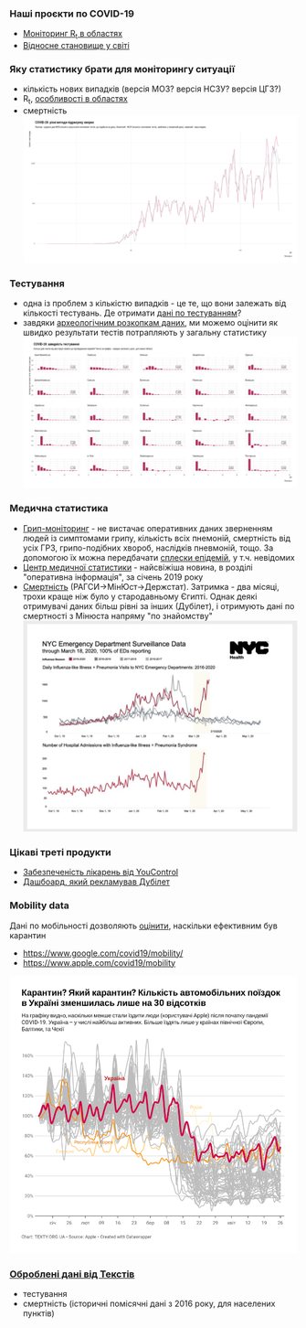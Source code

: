 

### Наші проєкти по COVID-19
- [Моніторинг R<sub>t</sub> в областях](https://texty.org.ua/projects/101219/epidemiya-covid-19-v-oblastyah/)
- [Відносне становище у світі](https://texty.org.ua/d/2020/covid-19/)



### Яку статистику брати для моніторингу ситуації
- кількість нових випадків (версія МОЗ? версія НСЗУ? версія ЦГЗ?)
- R<sub>t</sub>, [особливості в областях](https://texty.org.ua/fragments/101391/u-poshyrenni-koronavirusu-kozhen-rehion-maye-svij-osoblyvyj-styl/)
- смертність
![Кількість випадків](MOZ_vs_NSZU.png)

### Тестування
- одна із проблем з кількістю випадків - це те, що вони залежать від кількості тестувань. Де отримати [дані по тестуванням](https://cloud.phc.org.ua/index.php/s/gk98W4s3DZFbwEd)? 
- завдяки [археологічним розкопкам даних](https://texty.org.ua/fragments/101328/u-yakyh-oblastyah-testuyut-na-covid-19-najpovilnishe/), ми можемо оцінити як швидко результати тестів потрапляють у загальну статистику
![тестування](state_of_testing_july.png)


### Медична статистика
- [Грип-моніторинг](https://phc.org.ua/kontrol-zakhvoryuvan/inshi-infekciyni-zakhvoryuvannya/monitoring-i-ocinka/zakhvoryuvanist-na-grip-ta-grvi-v-ukraini) - не вистачає оперативних даних зверненням людей із симптомами грипу, кількість всіх пнемоній, смертність від усіх ГРЗ, грипо-подібних хвороб, наслідків пневмоній, тощо. За допомогою їх можна передбачати [сплески епідемій](https://texty.org.ua/articles/100689/skilky-naspravdi-hvoryh-na-covid-19-v-ukrayini/), у т.ч. невідомих
- [Центр медичної статистики](http://medstat.gov.ua/ukr/main.html) - найсвіжіша новина, в розділі "оперативна інформація", за січень 2019 року
- [Смертність](http://www.ukrstat.gov.ua/) (РАГСИ->МінЮст->Держстат). Затримка - два місяці, трохи краще ніж було у стародавньому Єгипті. Однак деякі отримувачі даних більш рівні за інших (Дубілет), і отримують дані по смертності з Мінюста напряму "по знайомству"
![Дані в Нью-Йорку](NYC_uptick.jpg)


### Цікаві треті продукти
- [Забезпеченість лікарень від YouControl](https://youcontrol.com.ua/en/virus/)
- [Дашбоард, який рекламував Дубілет](https://q.rating.zone/)


### Mobility data
Дані по мобільності дозволяють [оцінити](https://texty.org.ua/fragments/100856/na-velykden-ukrayinci-na-10-menshe-yizdyly-ta-hodyly/), наскільки ефективним був карантин
- https://www.google.com/covid19/mobility/
- https://www.apple.com/covid19/mobility

![мобільність автотранспорту](cars20200426.width-1000.png)

### [Оброблені дані від Текстів](https://github.com/devrand/covid-data)
- тестування
- смертність (історичні помісячні дані з 2016 року, для населених пунктів)
